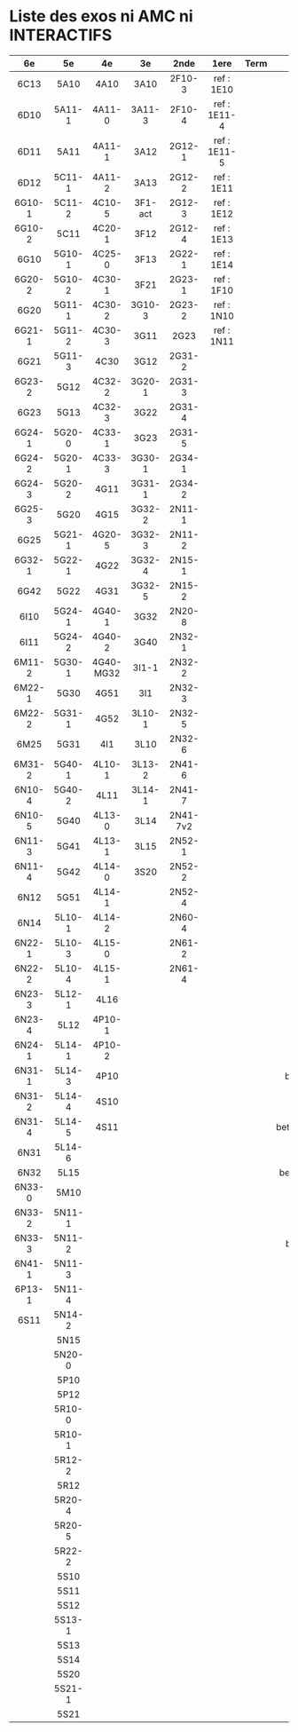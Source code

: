 # Liste des exos ni AMC ni INTERACTIFS

|6e|5e|4e|3e|2nde|1ere|Term|Reste|
|:-:|:-:|:-:|:-:|:-:|:-:|:-:|:-:|
|6C13|5A10|4A10|3A10|2F10-3|ref : 1E10||CM020|
|6D10|5A11-1|4A11-0|3A11-3|2F10-4|ref : 1E11-4||CM021|
|6D11|5A11|4A11-1|3A12|2G12-1|ref : 1E11-5||PEA11-1|
|6D12|5C11-1|4A11-2|3A13|2G12-2|ref : 1E11||PEA11|
|6G10-1|5C11-2|4C10-5|3F1-act|2G12-3|ref : 1E12||P003|
|6G10-2|5C11|4C20-1|3F12|2G12-4|ref : 1E13||P004|
|6G10|5G10-1|4C25-0|3F13|2G22-1|ref : 1E14||P005|
|6G20-2|5G10-2|4C30-1|3F21|2G23-1|ref : 1F10||P006|
|6G20|5G11-1|4C30-2|3G10-3|2G23-2|ref : 1N10||P007|
|6G21-1|5G11-2|4C30-3|3G11|2G23|ref : 1N11||P008|
|6G21|5G11-3|4C30|3G12|2G31-2|||P009|
|6G23-2|5G12|4C32-2|3G20-1|2G31-3|||P010|
|6G23|5G13|4C32-3|3G22|2G31-4|||P011|
|6G24-1|5G20-0|4C33-1|3G23|2G31-5|||P012|
|6G24-2|5G20-1|4C33-3|3G30-1|2G34-1|||P013|
|6G24-3|5G20-2|4G11|3G31-1|2G34-2|||P014|
|6G25-3|5G20|4G15|3G32-2|2N11-1|||beta2F31|
|6G25|5G21-1|4G20-5|3G32-3|2N11-2|||beta2N60-X1|
|6G32-1|5G22-1|4G22|3G32-4|2N15-1|||beta2N60-X2|
|6G42|5G22|4G31|3G32-5|2N15-2|||beta3F23|
|6I10|5G24-1|4G40-1|3G32|2N20-8|||beta3G15|
|6I11|5G24-2|4G40-2|3G40|2N32-1|||beta3G41|
|6M11-2|5G30-1|4G40-MG32|3I1-1|2N32-2|||beta3s21|
|6M22-1|5G30|4G51|3I1|2N32-3|||beta4C31|
|6M22-2|5G31-1|4G52|3L10-1|2N32-5|||beta4G20-3|
|6M25|5G31|4I1|3L10|2N32-6|||beta4G20-4|
|6M31-2|5G40-1|4L10-1|3L13-2|2N41-6|||beta6C33-1|
|6N10-4|5G40-2|4L11|3L14-1|2N41-7|||beta6test2|
|6N10-5|5G40|4L13-0|3L14|2N41-7v2|||beta6test2021|
|6N11-3|5G41|4L13-1|3L15|2N52-1|||betaAsymptotesObliques|
|6N11-4|5G42|4L14-0|3S20|2N52-2|||betaDivisionsDePolynomes|
|6N12|5G51|4L14-1||2N52-4|||betaEq1erDegreDansC|
|6N14|5L10-1|4L14-2||2N60-4|||betaEq2eDegAvecParam|
|6N22-1|5L10-3|4L15-0||2N61-2|||betaEqCarreDansC|
|6N22-2|5L10-4|4L15-1||2N61-4|||betaEqValAbs|
|6N23-3|5L12-1|4L16|||||betaEquationsLog|
|6N23-4|5L12|4P10-1|||||betaExo3d|
|6N24-1|5L14-1|4P10-2|||||betaExoSimpleMatthieu|
|6N31-1|5L14-3|4P10|||||betaModele10_simple_question-reponse|
|6N31-2|5L14-4|4S10|||||betaModele11_parametrable|
|6N31-4|5L14-5|4S11|||||betaModele20_plusieurs_types_de_questions|
|6N31|5L14-6||||||betaModele21_parametrables|
|6N32|5L15||||||betaModele30_constructions_géométriques|
|6N33-0|5M10||||||betaModele31_parametrables|
|6N33-2|5N11-1||||||betaModele40_tableau_proportionnalite|
|6N33-3|5N11-2||||||betaModele41_tableau_signes_variations|
|6N41-1|5N11-3||||||betaProbaAouB|
|6P13-1|5N11-4||||||betaProbabilites|
|6S11|5N14-2||||||betaPuissances|
||5N15||||||betaSpline|
||5N20-0||||||betaSys2x2CombLin|
||5P10||||||betaTracerParabole|
||5P12||||||betarotation3d|
||5R10-0||||||betatrinome|
||5R10-1||||||moule_a_exo_mathalea|
||5R12-2||||||moule_a_exo_mathalea2d|
||5R12||||||c3C10-2|
||5R20-4||||||c3N10|
||5R20-5||||||c3N23|
||5R22-2|||||||
||5S10|||||||
||5S11|||||||
||5S12|||||||
||5S13-1|||||||
||5S13|||||||
||5S14|||||||
||5S20|||||||
||5S21-1|||||||
||5S21|||||||
